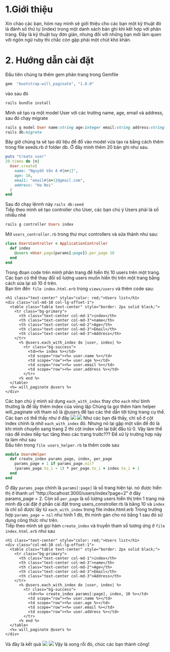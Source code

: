# 1.Giới thiệu
Xin chào các bạn, hôm nay mình sẽ giới thiệu cho các bạn một kỹ thuật đó là đánh số thứ tự (index) trong một danh sách bản ghi khi kết hợp với phân trang. Đây là kỹ thuật tuy đơn giản, nhưng đối với những bạn mới làm quen với ngôn ngữ ruby thì chắc còn gặp phải một chút khó khăn.
# 2. Hướng dẫn cài đặt
Đầu tiên chúng ta thêm gem phân trang trong Gemfile
``` ruby
gem  "bootstrap-will_paginate", "1.0.0"
```
vào sau đó
``` ruby
rails bundle install
```
Mình sẽ tạo ra một model User với các trường name, age, email và address, sau đó chạy migrate
``` ruby
rails g model User name:string age:integer email:string address:string
rails db:migrate
```
Bây giờ chúng ta sẽ tạo dữ liệu để đổ vào model vừa tạo ra bằng cách thêm trong file seeds.rb ở folder db. Ở đây mình thêm 20 bản ghi như sau.
``` ruby
puts "Create user"
20.times do |n|
  User.create(
    name: "Nguyễn Văn A #{n+1}",
    age: 18,
    email: "email#{n+1}@gmail.com",
    address: "Ha Noi"
  )
end
```
Sau đó chạy lệnnh này 
``` rails db:seed ```
<br />Tiếp theo mình sẽ tạo controller cho User, các bạn chú ý Users phải là số nhiều nhé
``` ruby
rails g controller Users index
```
Mở  ```users_controller.rb``` trong thư mục controllers và sửa thành như sau:
``` ruby
class UsersController < ApplicationController
  def index
    @users =User.page(params[:page]).per_page 10
  end
end
```
Trong đoạn code trên mình phân trang để hiển thị 10 users trên một trang. Các bạn có thể thay đổi số lượng users muốn hiển thị trên một trang bằng cách sửa lại sô 10 ở trên.<br />
Bạn tìm đến``` file index.html.erb``` trong ```views/users``` và thêm code sau:
``` html(rails)
<h1 class="text-center" style="color: red;">Users list</h1>
<div class="col-md-10 col-lg-offset-1">
  <table class="table text-center" style="border: 2px solid black;">
    <tr class="bg-primary">
      <th class="text-center col-md-1">index</th>
      <th class="text-center col-md-3">name</th>
      <th class="text-center col-md-2">Age</th>
      <th class="text-center col-md-3">Email</th>
      <th class="text-center col-md-3">Address</th>
    </tr>
      <% @users.each_with_index do |user, index| %>
        <tr class="bg-success">
          <td><%= index %></td>
          <td scope="row"><%= user.name %></td>
          <td scope="row"><%= user.age %></td>
          <td scope="row"><%= user.email %></td>
          <td scope="row"><%= user.address %></td>
        </tr>
      <% end %>
  </table>
  <%= will_paginate @users %>
</div>

```
Các bạn chú ý mình sử dụng ```each_with_index``` thay cho ```each``` như bình thường là để lấy thêm index của vòng lặp
Chúng ta gọi thêm hàm helper will_paginate với tham số là @users để tạo các thẻ <a> dẫn tới từng trang cụ thể.<br/>
Các bạn có thể thấy như ở đây
![](https://images.viblo.asia/3307f84b-7697-4b03-8e74-f2643178a271.png)
![](https://images.viblo.asia/08b30a3d-2ccc-44e8-8334-5c502bc8c794.png)
Như các bạn đã thấy, chỉ số ở cột index chính là nhờ  ```each_with_index``` đó. Nhưng nó lại gặp một vấn đề đó là khi mình chuyển sang trang 2 thì cột index vẫn lại bắt đầu từ 0. Vậy làm thế nào để index tiếp tục tăng theo các trang trước???
Để xử lý trường hợp này ta làm như sau <br />
Đầu tiên trong ```file users_helper.rb``` ta thêm code sau
``` ruby
module UsersHelper
  def create_index params_page, index, per_page
    params_page = 1 if params_page.nil?
    (params_page.to_i - 1) * per_page.to_i + index.to_i + 1
  end
end
 ```
Ở đây ```params_page``` chính là ```params[:page]``` là số trang hiện tại. nó được hiển thị ở thanh url “http://localhost:3000/users/index?page=2” ở đây params_page = 2. 
Còn số ```per_page``` là số lượng users hiển thị trên 1 trang mà mình đã cài đặt ở phần cài đặt trong users_constroller.rb là bằng 10
và ```index``` là chỉ số được lấy từ ```each_with_index``` trong file index.html.erb
Trong trường hợp ```params_page = nil``` như hình 1 đó, thì mình gán cho nó bằng 1 sau đó sử dụng công thức như trên.<br />
Tiếp theo mình sẽ gọi hàm ```create_index``` và truyền tham số tương ứng ở ```file index.html.erb``` như sau
``` html(rails)
<h1 class="text-center" style="color: red;">Users list</h1>
<div class="col-md-10 col-lg-offset-1">
  <table class="table text-center" style="border: 2px solid black;">
    <tr class="bg-primary">
      <th class="text-center col-md-1">index</th>
      <th class="text-center col-md-3">name</th>
      <th class="text-center col-md-2">Age</th>
      <th class="text-center col-md-3">Email</th>
      <th class="text-center col-md-3">Address</th>
    </tr>
      <% @users.each_with_index do |user, index| %>
        <tr class="bg-success">
          <td><%= create_index params[:page], index, 10 %></td>
          <td scope="row"><%= user.name %></td>
          <td scope="row"><%= user.age %></td>
          <td scope="row"><%= user.email %></td>
          <td scope="row"><%= user.address %></td>
        </tr>
      <% end %>
  </table>
  <%= will_paginate @users %>
</div>
```
Và đây là kết quả
![](https://images.viblo.asia/0c831189-fa21-4733-8c88-4b5b27c31f7b.png)
![](https://images.viblo.asia/03d930be-00b4-4b81-9896-d13144302f7e.png)
Vậy là xong rồi đó, chúc các bạn thành công!